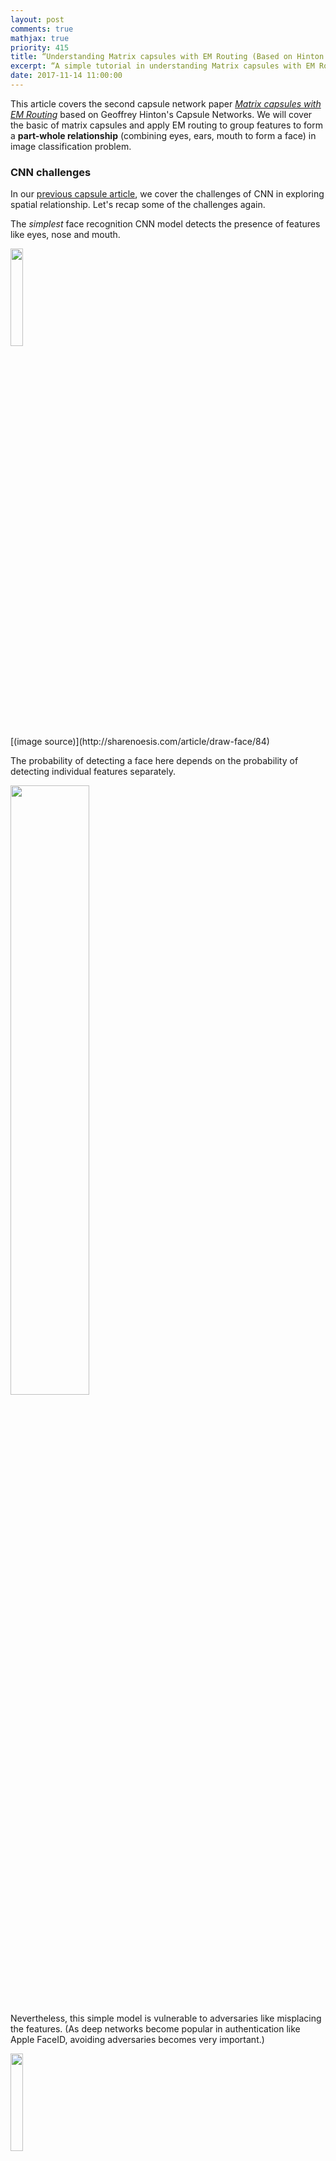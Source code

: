 ```yaml
---
layout: post
comments: true
mathjax: true
priority: 415
title: “Understanding Matrix capsules with EM Routing (Based on Hinton's Capsule Networks)”
excerpt: “A simple tutorial in understanding Matrix capsules with EM Routing in Capsule Networks”
date: 2017-11-14 11:00:00
---
```


This article covers the second capsule network paper [_Matrix capsules with EM Routing_](https://openreview.net/pdf?id=HJWLfGWRb) based on Geoffrey Hinton's Capsule Networks. We will cover the basic of matrix capsules and apply EM routing to group features to form a **part-whole relationship** (combining eyes, ears, mouth to form a face) in image classification problem.

### CNN challenges

In our [previous capsule article](https://jhui.github.io/2017/11/03/Dynamic-Routing-Between-Capsules/), we cover the challenges of CNN in exploring spatial relationship. Let's recap some of the challenges again.

The _simplest_ face recognition CNN model detects the presence of features like eyes, nose and mouth.

<div class="imgcap">
<img src="/assets/capsule/sface.jpg" style="border:none;width:20%;">
</div>
[(image source)](http://sharenoesis.com/article/draw-face/84)

The probability of detecting a face here depends on the probability of detecting individual features separately.

<div class="imgcap">
<img src="/assets/capsule/face3.jpg" style="border:none;width:50%;">
</div>

Nevertheless, this simple model is vulnerable to adversaries like misplacing the features. (As deep networks become popular in authentication like Apple FaceID, avoiding adversaries becomes very important.)

<div class="imgcap">
<img src="/assets/capsule/sface2.jpg" style="border:none;width:20%;">
</div>

Another shortcoming of CNN is handling different viewpoints. 

<div class="imgcap">
<img src="/assets/capsule/sface3.jpg" style="border:none;width:60%;">
</div>

To identify the three different viewpoints above as a face, a CNN model may build neurons in learning different feature orientations. 

<div class="imgcap">
<img src="/assets/capsule/cnn1.jpg" style="border:none;">
</div>

Nevertheless this tends to memorize the dataset rather than generalize a solution. It requires extensive training datapoints to have reasonable coverage of different variant combinations. MNist dataset contains 55,000 training data. i.e. 5,500 samples per digits. However, it is unlikely that children need to read this large amount of samples to learn digits. Our existing deep learning models including CNN seem inefficient in utilizing datapoints.



### Matrix capsule

In matrix capsule, we do not want to detect features in combinations with the viewpoint variants (spatial orientation). Instead, we want to detecting a face as simple as below regardless of the viewpoint variants.

<div class="imgcap">
<img src="/assets/capsule/c1.jpg" style="border:none;width:50%;">
</div>

A neuron in deep learning captures the likeliness of a feature. In a matrix capsule, it also captures a 4x4 pose matrix. 

<div class="imgcap">
<img src="/assets/capsule/capp.png" style="border:none;width:40%;">
</div>
(Source from the Matrix capsules with EM routing)

### Gaussian mixture model & Expectation Maximization (EM)

We will take a short break to understand EM. A Gaussian mixture model clusters datapoints into a mixture of Gaussian distributions.

<div class="imgcap">
<img src="/assets/capsule/em.gif" style="border:none;width:40%">
</div>

(Image source wikipedia)

For a Gaussian mixture model with two clusters, we start with a random initialization of clusters $$ G_1 = (\mu_1, \sigma^2_1) $$ and $$ G_2 = (\mu_2, \sigma^2_2) $$. Expectation Maximization (EM) algorithm tries to fit the training datapoints into $$G_1$$ and $$G_2$$ and then re-compute $$\mu$$ and $$ \sigma$$ for $$G_1$$ and $$G_2$$ based on Gaussian distribution. The iteration continues until the solution converged such that the probability of seeing all datapoints is maximized with $$G_1$$ and $$G_2$$ distribution.

The probability of $$x$$ given the cluster $$G_1$$ is:

$$
\begin{split}
P(x \vert G_1 ) & = \frac{1}{\sigma_1\sqrt{2\pi}}e^{-(x - \mu_1)^{2}/2\sigma_1^{2} } \\
\end{split}
$$

At each iteration, we start with 2 Gaussian distributions which we later re-calculate its $$\mu$$ and $$\sigma$$ based on the datapoints.
<div class="imgcap">
<img src="/assets/ml/GM1.png" style="border:none;width:60%">
</div>

Eventually, we will converge to two Gaussian distributions that maximize the likelihood of the datapoints.
<div class="imgcap">
<img src="/assets/ml/GM2.png" style="border:none;width:60%">
</div>

### Using EM for Routing-By-Agreement

A higher level feature (a face) is detected by looking for agreement between votes from the capsules one layer below. A **vote** $$v$$ is computed by multipling the pose matrix of capsule $$i$$ with a **viewpoint invariant transformation** $$W_{ic}$$ (from capsule $$i$$ to capsule $$c$$ above). The probability that a capsule is assigned to capsule $$c$$ (as a part-whole relationship) is based on the proximity of the vote coming from that capsule to the votes coming from other capsules that are assigned to capsule $$c$$. 
   
$$W_{ic}$$ is learned discriminatively (through cost function and backpropagation). This linear transformation likely maps related features closer together while pull un-related features further away. Conceptually, capsules corresponding to votes with close proximity are grouped (clustered) together to be represented by capsule $$c$$.

<div class="imgcap">
<img src="/assets/capsule/adv2.jpg" style="border:none;width:70%">
</div>

> EM  routing is a Routing-By-Agreement because it groups capsules together that make similar votes.

In theory, it can explore the spatial ordering of features.  For example, it tranforms related features closer while maintains relative spatial information. But for the adversary images below, the transformation may actually pull the mouth away and therefore will not be grouped as part of the face.

<div class="imgcap">
<img src="/assets/capsule/adv.jpg" style="border:none;width:60%">
</div>

Even a viewpoint may change, the pose matrices for the eye, mouth and ears will change in a co-ordinate way such that the agreement between votes from different parts remains the same. EM locates cluster and have the benefit of grouping related features regardless of the viewpoint variant. (regardless of looking at a face from the front or slightly from the side) With EM routing, we should detect a face easier without over extensive training data with different viewpoints.

<div class="imgcap">
<img src="/assets/capsule/face21.jpg" style="border:none;width:40%">
</div>

> New capsules and routing algorithm will hopefully build higher level structures much easier and much effectively with less training data.

#### Capsule assignment

EM Routing determines how capsules are activated by capsules in the layer below. For example, the high activation in the eye, nose and mouth capsule should trigger the activation of the face capsule. The **assignment probabilities** $$r_i$$ measures how much capsule $$i$$ is related with capsule $$c$$. For example, to eliminate the influence of the hand capsule on the face capsule, the assignment probability between the face and the hand is zero.

<div class="imgcap">
<img src="/assets/capsule/c2.jpg" style="border:none;width:80%">
</div>

The value of $$r_i$$ is calculated iteratively using the EM routing discussed below. (Note: we try to match the index scheme here with the one used in the technical paper even sometimes it looks confusing.)

### Calculate capsule activation

Let $$ v_{ih} $$ be the value on dimension h of the vote from capsule $$i$$ to capsule $$c$$. $$ v_{ih} $$ is the product of the pose matrix for capsule $$i$$ and the transformation matrix $$W_{ic}$$. The capsule $$c$$ is modeled by a Gaussian ($$\mu_h$$ and $$\sigma_h$$ for the dimension h). The probability distribution for $$ v_{ih} $$ is (follow a Gaussian distribution):

$$
\begin{split}
P_{ih} & = \frac{1}{\sqrt{2 \pi \sigma^2_h}} \exp{(- \frac{(v_{ih}-\mu_h)^2}{2 \sigma^2_h})} \\
\ln(P_{ih}) &= - \frac{(v_{ih}-\mu_h)^2}{2 \sigma^2_h} - \ln(\sigma_h) - \frac{\ln(2 \pi)}{2} \\
\end{split}
$$

Hence, $$\ln(P_{ih})$$ is the negative likelihood of whether capsule $$i$$ should activate capsule $$c$$. 

$$
\begin{split}
cost_h &= \sum_i - r_i \ln(P_{ih}) \\
&= \frac{\sum_i r_i \sigma^2_h}{2 \sigma^2_h} + (\ln(\sigma_h) + \frac{\ln(2 \pi)}{2}) \sum_i r_i \\
&= (\ln(\sigma_h) + k) \sum_i r_i  \quad \text{which k is a constant}
\end{split}
$$

$$cost_h$$ calculates the cost of having the lower layer capsules being part of capsule $$c$$. Since capsules are not equally related to capsule $$c$$, we pro-rated the cost with the **assignment probabilities** $$r_i$$. If $$cost_h$$ is low, we are more likely to activate the face capsule.

The activation of the capsule $$c$$ is calculated by

$$
a_c = sigmoid(\lambda(b - \sum_h cost_h))
$$

which $$-b$$ represents the cost of describing the mean of capsule c and λ is an inverse temperature
parameter. $$b$$ will be learned discriminatively using backpropagation and we set a fixed schedule for λ which is a hyper-parameter.

Here is the algorithm in computing the capsule activation of the next level as well as the mean of the upper level capsule.

<div class="imgcap">
<img src="/assets/capsule/al1.png" style="border:none;width:40%">
</div>

We start with the activation $$\alpha$$ for capsules in level L and the vote $$v$$ computed for level l+1 from level l. We initially set the assignment probability to be uniformly distributed. We call M-step to compute the $$\mu$$, $$\sigma$$ and the activation for the capsules in layer L+1. Then we call E-step to recompute the assignment probabilities $$r_i$$ based on how well the prediction match with other capsules. We re-iterate the process $$t$$ (default 3) times to finalize the activation and $$\mu$$ for the capsules in level L+1.

In M-step, we calculate $$\mu$$ and $$\sigma$$ based on the activation, votes $$v$$ and the assignment probability for lower layer capsules. Then we compute the new activation for the capsule. $$ \beta_{\nu} $$ and $$ \beta_{\alpha}$$ is trained discriminatively. However, the paper is not clear on what are the input parameters in learning those values.

<div class="imgcap">
<img src="/assets/capsule/al2.png" style="border:none;width:80%">
</div>

In E-step, we re-calculate the probability based on the new $$\mu$$ and $$\sigma$$ and re-calculate the assignment probability. The assignment is increased if the vote is close to the $$\mu$$ of the new cluster.

<div class="imgcap">
<img src="/assets/capsule/al3.png" style="border:none;width:80%">
</div>

### Capsule Network

The architect of using Matrix capsule:

<div class="imgcap">
<img src="/assets/capsule/cape.png" style="border:none;width:80%">
</div>

The explanation is similar to CapsNet in the [previous capsule article](https://jhui.github.io/2017/11/03/Dynamic-Routing-Between-Capsules/). Please refer to the original paper or the previous capsule for details.




